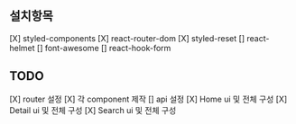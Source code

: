 ## 설치항목

[X] styled-components
[X] react-router-dom
[X] styled-reset
[] react-helmet
[] font-awesome
[] react-hook-form

## TODO

[X] router 설정
[X] 각 component 제작
[] api 설정
[X] Home ui 및 전체 구성
[X] Detail ui 및 전체 구성
[X] Search ui 및 전체 구성
